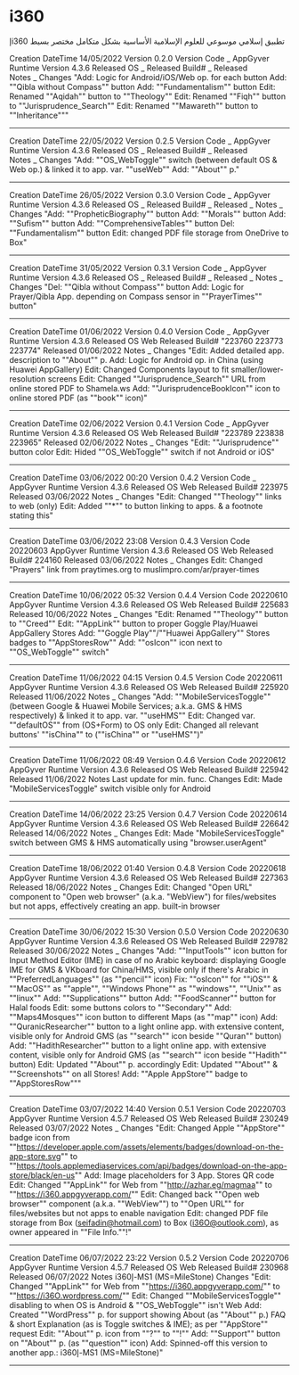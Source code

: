 # i360
إi360 تطبيق إسلامي موسوعي للعلوم الإسلامية الأساسية بشكل متكامل مختصر بسيط

Creation DateTime	14/05/2022
Version	0.2.0
Version Code	_
AppGyver Runtime Version	4.3.6
Released OS	_
Released Build#	_
Released	
Notes	_
Changes	"Add: Logic for Android/iOS/Web op. for each button
Add: ""Qibla without Compass"" button
Add: ""Fundamentalism"" button
Edit: Renamed ""Aqidah"" button to ""Theology""
Edit: Renamed ""Fiqh"" button to ""Jurisprudence_Search""
Edit: Renamed ""Mawareth"" button to ""Inheritance"""
___

Creation DateTime	22/05/2022
Version	0.2.5
Version Code	_
AppGyver Runtime Version	4.3.6
Released OS	_
Released Build#	_
Released	
Notes	_
Changes	"Add: ""OS_WebToggle"" switch (between default OS & Web op.) & linked it to app. var. ""useWeb""
Add: ""About"" p."
___
Creation DateTime	26/05/2022
Version	0.3.0
Version Code	_
AppGyver Runtime Version	4.3.6
Released OS	_
Released Build#	_
Released	_
Notes	_
Changes	"Add: ""PropheticBiography"" button
Add: ""Morals"" button
Add: ""Sufism"" button
Add: ""ComprehensiveTables"" button
Del: ""Fundamentalism"" button
Edit: changed PDF file storage from OneDrive to Box"
___
Creation DateTime	31/05/2022
Version	0.3.1
Version Code	_
AppGyver Runtime Version	4.3.6
Released OS	_
Released Build#	_
Released	_
Notes	_
Changes	"Del: ""Qibla without Compass"" button
Add: Logic for Prayer/Qibla App. depending on Compass sensor in ""PrayerTimes"" button"
___
Creation DateTime	01/06/2022
Version	0.4.0
Version Code	_
AppGyver Runtime Version	4.3.6
Released OS	Web
Released Build#	"223760 223773 223774"
Released	01/06/2022
Notes	_
Changes	"Edit: Added detailed app. description to ""About"" p.
Add: Logic for Android op. in China (using Huawei AppGallery)
Edit: Changed Components layout to fit smaller/lower-resolution screens
Edit: Changed ""Jurisprudence_Search"" URL from online stored PDF to Shamela.ws
Add: ""JurisprudenceBookIcon"" icon to online stored PDF (as ""book"" icon)"
___
Creation DateTime	02/06/2022
Version	0.4.1
Version Code	_
AppGyver Runtime Version	4.3.6
Released OS	Web
Released Build#	"223789 223838 223965"
Released	02/06/2022
Notes	_
Changes	"Edit: ""Jurisprudence"" button color
Edit: Hided ""OS_WebToggle"" switch if not Android or iOS"
___
Creation DateTime	03/06/2022 00:20
Version	0.4.2
Version Code	_
AppGyver Runtime Version	4.3.6
Released OS	Web
Released Build#	223975
Released	03/06/2022
Notes	_
Changes	"Edit: Changed ""Theology"" links to web (only)
Edit: Added ""*"" to button linking to apps. & a footnote stating this"
___
Creation DateTime	03/06/2022 23:08
Version	0.4.3
Version Code	20220603
AppGyver Runtime Version	4.3.6
Released OS	Web
Released Build#	224160
Released	03/06/2022
Notes	_
Changes	Edit: Changed "Prayers" link from praytimes.org to muslimpro.com/ar/prayer-times
___
Creation DateTime	10/06/2022 05:32
Version	0.4.4
Version Code	20220610
AppGyver Runtime Version	4.3.6
Released OS	Web
Released Build#	225683
Released	10/06/2022
Notes	_
Changes	"Edit: Renamed ""Theology"" button to ""Creed""
Edit: ""AppLink"" button to proper Goggle Play/Huawei AppGallery Stores
Add: ""Goggle Play""/""Huawei AppGallery"" Stores badges to ""AppStoresRow""
Add: ""osIcon"" icon next to ""OS_WebToggle"" switch"
___
Creation DateTime	11/06/2022 04:15
Version	0.4.5
Version Code	20220611
AppGyver Runtime Version	4.3.6
Released OS	Web
Released Build#	225920
Released	11/06/2022
Notes	_
Changes	"Add: ""MobileServicesToggle"" (between Google & Huawei Mobile Services; a.k.a. GMS & HMS respectively) & linked it to app. var. ""useHMS""
Edit: Changed var. ""defaultOS"" from (OS+Form) to OS only
Edit: Changed all relevant buttons' ""isChina"" to (""isChina"" or ""useHMS"")"
___
Creation DateTime	11/06/2022 08:49
Version	0.4.6
Version Code	20220612
AppGyver Runtime Version	4.3.6
Released OS	Web
Released Build#	225942
Released	11/06/2022
Notes	Last update for min. func.
Changes	Edit: Made "MobileServicesToggle" switch visible only for Android
___
Creation DateTime	14/06/2022 23:25
Version	0.4.7
Version Code	20220614
AppGyver Runtime Version	4.3.6
Released OS	Web
Released Build#	226642
Released	14/06/2022
Notes	_
Changes	Edit: Made "MobileServicesToggle" switch between GMS & HMS automatically using "browser.userAgent"
___
Creation DateTime	18/06/2022 01:40
Version	0.4.8
Version Code	20220618
AppGyver Runtime Version	4.3.6
Released OS	Web
Released Build#	227363
Released	18/06/2022
Notes	_
Changes	Edit: Changed "Open URL" component to "Open web browser" (a.k.a. "WebView") for files/websites but not apps, effectively creating an app. built-in browser 
___
Creation DateTime	30/06/2022 15:30
Version	0.5.0
Version Code	20220630
AppGyver Runtime Version	4.3.6
Released OS	Web
Released Build#	229782
Released	30/06/2022
Notes	_
Changes	"Add: ""InputTools"" icon button for Input Method Editor (IME) in case of no Arabic keyboard: displaying Google IME for GMS & VKboard for China/HMS, visible only if there's Arabic in ""PreferredLanguages"" (as ""pencil"" icon)
Fix: ""osIcon"" for ""iOS"" & ""MacOS"" as ""apple"", ""Windows Phone"" as ""windows"", ""Unix"" as ""linux""
Add: ""Supplications"" button
Add: ""FoodScanner"" button for Halal foods
Edit: some buttons colors to ""Secondary""
Add: ""Maps4Mosques"" icon button to different Maps (as ""map"" icon)
Add: ""QuranicResearcher"" button to a light online app. with extensive content, visible only for Android GMS (as ""search"" icon beside ""Quran"" button)
Add: ""HadithResearcher"" button to a light online app. with extensive content, visible only for Android GMS (as ""search"" icon beside ""Hadith"" button)
Edit: Updated ""About"" p. accordingly
Edit: Updated ""About"" & ""Screenshots"" on all Stores!
Add: ""Apple AppStore"" badge to ""AppStoresRow"""
___
Creation DateTime	03/07/2022 14:40
Version	0.5.1
Version Code	20220703
AppGyver Runtime Version	4.5.7
Released OS	Web
Released Build#	230249
Released	03/07/2022
Notes	_
Changes	"Edit: Changed Apple ""AppStore"" badge icon from ""https://developer.apple.com/assets/elements/badges/download-on-the-app-store.svg"" to ""https://tools.applemediaservices.com/api/badges/download-on-the-app-store/black/en-us""
Add: Image placeholders for 3 App. Stores QR code
Edit: Changed ""AppLink"" for Web from ""http://azhar.eg/magmaa"" to ""https://i360.appgyverapp.com/""
Edit: Changed back ""Open web browser"" component (a.k.a. ""WebView"") to ""Open URL"" for files/websites but not apps to enable navigation
Edit: changed PDF file storage from Box (seifadin@hotmail.com) to Box (i36O@outlook.com), as owner appeared in ""File Info.""!"
___
Creation DateTime	06/07/2022 23:22
Version	0.5.2
Version Code	20220706
AppGyver Runtime Version	4.5.7
Released OS	Web
Released Build#	230968
Released	06/07/2022
Notes	i360إ-MS1 (MS=MileStone)
Changes	"Edit: Changed ""AppLink"" for Web from ""https://i360.appgyverapp.com/"" to ""https://i36O.wordpress.com/""
Edit: Changed ""MobileServicesToggle"" disabling to when OS is Android & ""OS_WebToggle"" isn't Web
Add: Created ""WordPress"" p. for support showing About (as ""About"" p.) FAQ & short Explanation (as is Toggle switches & IME); as per ""AppStore"" request
Edit: ""About"" p. icon from ""?"" to ""!""
Add: ""Support"" button on ""About"" p. (as ""question"" icon)
Add: Spinned-off this version to another app.: i360إ-MS1 (MS=MileStone)"
___
